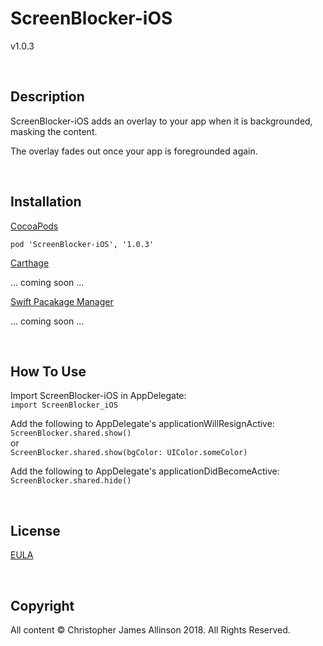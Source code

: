 # ScreenBlocker-iOS

v1.0.3


<br>


## Description

ScreenBlocker-iOS adds an overlay to your app when it is backgrounded, masking the content.

The overlay fades out once your app is foregrounded again.


<br>


## Installation

[CocoaPods](http://cocoapods.org)

`pod 'ScreenBlocker-iOS', '1.0.3'`

[Carthage](https://github.com/Carthage/Carthage)

... coming soon ...

[Swift Pacakage Manager](https://swift.org/package-manager/)

... coming soon ...


<br>


## How To Use

Import ScreenBlocker-iOS in AppDelegate:
<br />
`import ScreenBlocker_iOS`

Add the following to AppDelegate's applicationWillResignActive:
<br>
`ScreenBlocker.shared.show()`
<br>
or
<br>
`ScreenBlocker.shared.show(bgColor: UIColor.someColor)`

Add the following to AppDelegate's applicationDidBecomeActive:
`ScreenBlocker.shared.hide()`


<br>


## License

[EULA](LICENSE)


<br>


## Copyright

All content © Christopher James Allinson 2018. All Rights Reserved.
